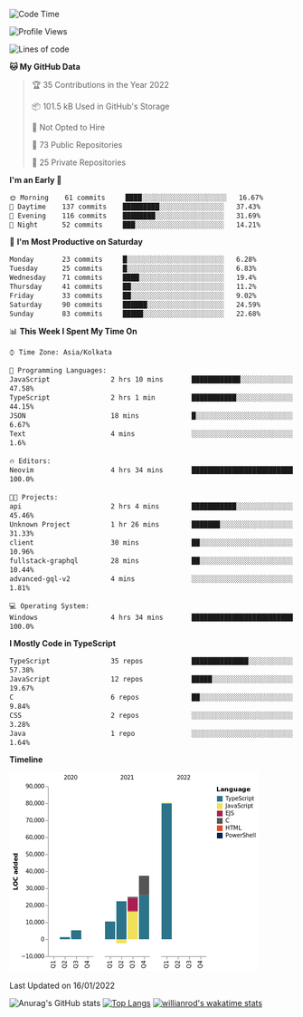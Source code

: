 <!--START_SECTION:waka-->
![Code Time](http://img.shields.io/badge/Code%20Time-108%20hrs%2028%20mins-blue)

![Profile Views](http://img.shields.io/badge/Profile%20Views-5-blue)

![Lines of code](https://img.shields.io/badge/From%20Hello%20World%20I%27ve%20Written-180%20Thousand%20lines%20of%20code-blue)

**🐱 My GitHub Data** 

> 🏆 35 Contributions in the Year 2022
 > 
> 📦 101.5 kB Used in GitHub's Storage 
 > 
> 🚫 Not Opted to Hire
 > 
> 📜 73 Public Repositories 
 > 
> 🔑 25 Private Repositories  
 > 
**I'm an Early 🐤** 

```text
🌞 Morning    61 commits     ████░░░░░░░░░░░░░░░░░░░░░   16.67% 
🌆 Daytime    137 commits    █████████░░░░░░░░░░░░░░░░   37.43% 
🌃 Evening    116 commits    ████████░░░░░░░░░░░░░░░░░   31.69% 
🌙 Night      52 commits     ███░░░░░░░░░░░░░░░░░░░░░░   14.21%

```
📅 **I'm Most Productive on Saturday** 

```text
Monday       23 commits     █░░░░░░░░░░░░░░░░░░░░░░░░   6.28% 
Tuesday      25 commits     █░░░░░░░░░░░░░░░░░░░░░░░░   6.83% 
Wednesday    71 commits     ████░░░░░░░░░░░░░░░░░░░░░   19.4% 
Thursday     41 commits     ██░░░░░░░░░░░░░░░░░░░░░░░   11.2% 
Friday       33 commits     ██░░░░░░░░░░░░░░░░░░░░░░░   9.02% 
Saturday     90 commits     ██████░░░░░░░░░░░░░░░░░░░   24.59% 
Sunday       83 commits     █████░░░░░░░░░░░░░░░░░░░░   22.68%

```


📊 **This Week I Spent My Time On** 

```text
⌚︎ Time Zone: Asia/Kolkata

💬 Programming Languages: 
JavaScript               2 hrs 10 mins       ████████████░░░░░░░░░░░░░   47.58% 
TypeScript               2 hrs 1 min         ███████████░░░░░░░░░░░░░░   44.15% 
JSON                     18 mins             █░░░░░░░░░░░░░░░░░░░░░░░░   6.67% 
Text                     4 mins              ░░░░░░░░░░░░░░░░░░░░░░░░░   1.6%

🔥 Editors: 
Neovim                   4 hrs 34 mins       █████████████████████████   100.0%

🐱‍💻 Projects: 
api                      2 hrs 4 mins        ███████████░░░░░░░░░░░░░░   45.46% 
Unknown Project          1 hr 26 mins        ███████░░░░░░░░░░░░░░░░░░   31.33% 
client                   30 mins             ██░░░░░░░░░░░░░░░░░░░░░░░   10.96% 
fullstack-graphql        28 mins             ██░░░░░░░░░░░░░░░░░░░░░░░   10.44% 
advanced-gql-v2          4 mins              ░░░░░░░░░░░░░░░░░░░░░░░░░   1.81%

💻 Operating System: 
Windows                  4 hrs 34 mins       █████████████████████████   100.0%

```

**I Mostly Code in TypeScript** 

```text
TypeScript               35 repos            ██████████████░░░░░░░░░░░   57.38% 
JavaScript               12 repos            █████░░░░░░░░░░░░░░░░░░░░   19.67% 
C                        6 repos             ██░░░░░░░░░░░░░░░░░░░░░░░   9.84% 
CSS                      2 repos             ░░░░░░░░░░░░░░░░░░░░░░░░░   3.28% 
Java                     1 repo              ░░░░░░░░░░░░░░░░░░░░░░░░░   1.64%

```


**Timeline**

![Chart not found](https://raw.githubusercontent.com/wise-introvert/wise-introvert/master/charts/bar_graph.png) 


 Last Updated on 16/01/2022
<!--END_SECTION:waka-->

![Anurag's GitHub stats](https://github-readme-stats.vercel.app/api?username=wise-introvert&count_private=true&show_icons=true)
[![Top Langs](https://github-readme-stats.vercel.app/api/top-langs/?username=wise-introvert&langs_count=10)](https://github.com/anuraghazra/github-readme-stats)
[![willianrod's wakatime stats](https://github-readme-stats.vercel.app/api/wakatime?username=wiseintrovert)](https://github.com/anuraghazra/github-readme-stats)
